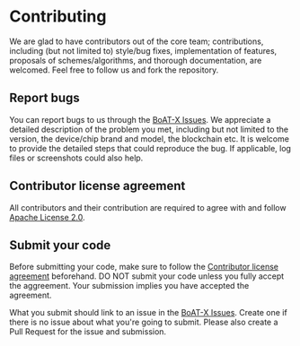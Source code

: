 # Contributing

We are glad to have contributors out of the core team; contributions, including (but not limited to) style/bug fixes,
implementation of features, proposals of schemes/algorithms, and thorough documentation, are welcomed. Feel free to follow us and fork the repository.

## Report bugs

You can report bugs to us through the [BoAT-X Issues](https://github.com/aitos-io/BoAT-X-Framework/issues). We appreciate a detailed description of the problem you met, including but not limited to the version, the device/chip brand and model, the blockchain etc. It is welcome to provide the detailed steps that could reproduce the bug. If applicable, log files or screenshots could also help.

## Contributor license agreement

All contributors and their contribution are required to agree with and follow [Apache License 2.0](./LICENSE).


## Submit your code

Before submitting your code, make sure to follow the [Contributor license agreement](#contributor-license-agreement) beforehand. DO NOT submit your code unless you fully accept the aggreement. Your submission implies you have accepted the agreement.

What you submit should link to an issue in the [BoAT-X Issues](https://github.com/aitos-io/BoAT-X-Framework/issues). Create one if there is no issue about what you're going to submit. Please also create a Pull Request for the issue and submission.


